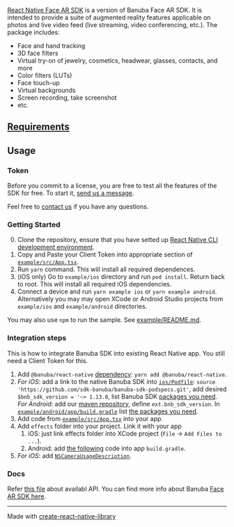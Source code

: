 [React Native Face AR SDK](https://www.banuba.com/facear-sdk/face-filters) is 
a version of Banuba Face AR SDK. It is intended to provide a suite of augmented 
reality features applicable on photos and live video feed (live streaming, 
video conferencing, etc.). The package includes:

* Face and hand tracking
* 3D face filters
* Virtual try-on of jewelry, cosmetics, headwear, glasses, contacts, and more
* Color filters (LUTs)
* Face touch-up
* Virtual backgrounds
* Screen recording, take screenshot
* etc.

## [Requirements](https://docs.banuba.com/far-sdk/tutorials/capabilities/system_requirements)

## Usage

### Token
Before you commit to a license, you are free to test all the features of the SDK for free. To start it, [send us a message](https://www.banuba.com/facear-sdk/face-filters#form).  


Feel free to [contact us](https://docs.banuba.com/far-sdk/support) if you have any questions.

### Getting Started

0. Clone the repository, ensure that you have setted up [React Native CLI development environment](https://reactnative.dev/docs/environment-setup).
1. Copy and Paste your Client Token into appropriate section of [`example/src/App.tsx`](example/src/App.tsx#L18).
2. Run `yarn` command. This will install all required dependences.
3. (iOS only) Go to `example/ios` directory and run `pod install`. Return back to root. This will install all required iOS dependencies.
4. Connect a device and run `yarn example ios` or `yarn example android`. Alternatively you may may open XCode or Android Studio projects from
`example/ios` and `example/android` directories.

You may also use `npm` to run the sample. See [example/README.md](example/README.md).

### Integration steps

This is how to integrate Banuba SDK into existing React Native app. You still need a Client Token for this.

1. Add `@banuba/react-native` [dependency](https://www.npmjs.com/package/@banuba/react-native): `yarn add @banuba/react-native`.
2. *For iOS*: add a link to the native Banuba SDK into [`ios/Podfile`](example/ios/Podfile#L13): `source 'https://github.com/sdk-banuba/banuba-sdk-podspecs.git'`,
add desired `$bnb_sdk_version = '~> 1.13.0`, list Banuba SDK [packages you need](https://docs.banuba.com/far-sdk/tutorials/development/installation).
*For Android*: add our [maven repository](example/android/build.gradle#L13), define `ext.bnb_sdk_version`. 
In [`example/android/app/build.gradle`](example/android/app/build.gradle) list [the packages you need](https://docs.banuba.com/far-sdk/tutorials/development/installation).
3. Add code from [`example/src/App.tsx`](example/src/App.tsx) into your app.
4. Add `effects` folder into your project. Link it with your app
    1. iOS: just link effects folder into XCode project (`File` -> `Add Files to ...`).
    2. Android: add [the following](example/android/app/build.gradle#L132) code into app `build.gradle`. 
5. *For iOS*: add [`NSCameraUsageDescription`](example/ios/ReactNativeExample/Info.plist#L34).

### Docs
Refer [this file](src/index.tsx) about availabl API. You can find more info about Banuba [Face AR SDK here](https://docs.banuba.com/). 

---

Made with [create-react-native-library](https://github.com/callstack/react-native-builder-bob)
